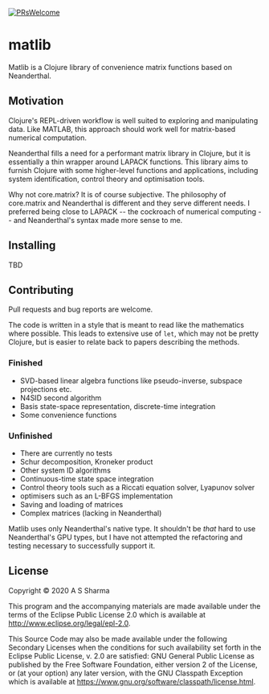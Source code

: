 [![PRsWelcome](https://img.shields.io/badge/PRs-welcome-brightgreen.svg?style=flat-square)](http://makeapullrequest.com)

# matlib

Matlib is a Clojure library of convenience matrix functions based on Neanderthal.

## Motivation

Clojure's REPL-driven workflow is well suited to exploring and manipulating data.
Like MATLAB, this approach should work well for matrix-based numerical computation.

Neanderthal fills a need for a performant matrix library in Clojure, but it is
essentially a thin wrapper around LAPACK functions. This library aims to
furnish Clojure with some higher-level functions and applications, including
system identification, control theory and optimisation tools.

Why not core.matrix? It is of course subjective. The philosophy of core.matrix
and Neanderthal is different and they serve different needs. I preferred being
close to LAPACK -- the cockroach of numerical computing -- and Neanderthal's
syntax made more sense to me.


## Installing

TBD


## Contributing

Pull requests and bug reports are welcome. 

The code is written in a style that is meant to read like the mathematics where
possible. This leads to extensive use of `let`, which may not be pretty
Clojure, but is easier to relate back to papers describing the methods.


### Finished

- SVD-based linear algebra functions like pseudo-inverse, subspace projections etc.
- N4SID second algorithm
- Basis state-space representation, discrete-time integration
- Some convenience functions


### Unfinished

- There are currently no tests
- Schur decomposition, Kroneker product
- Other system ID algorithms
- Continuous-time state space integration
- Control theory tools such as a Riccati equation solver, Lyapunov solver
- optimisers such as an L-BFGS implementation
- Saving and loading of matrices
- Complex matrices (lacking in Neanderthal)

Matlib uses only Neanderthal's native type. It shouldn't be *that* hard to use
Neanderthal's GPU types, but I have not attempted the refactoring and testing
necessary to successfully support it.


## License

Copyright © 2020 A S Sharma

This program and the accompanying materials are made available under the
terms of the Eclipse Public License 2.0 which is available at
http://www.eclipse.org/legal/epl-2.0.

This Source Code may also be made available under the following Secondary
Licenses when the conditions for such availability set forth in the Eclipse
Public License, v. 2.0 are satisfied: GNU General Public License as published by
the Free Software Foundation, either version 2 of the License, or (at your
option) any later version, with the GNU Classpath Exception which is available
at https://www.gnu.org/software/classpath/license.html.
